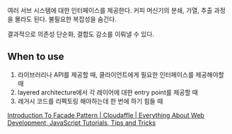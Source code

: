여러 서브 시스템에 대한 인터페이스를 제공한다. 커피 머신기의 분쇄, 가열, 추출 과정을 몰라도 된다. 불필요한 복잡성을 숨긴다.

결과적으로 의존성 단순화, 결합도 감소를 이뤄낼 수 있다.

## When to use

1. 라이브러리나 API를 제공할 때, 클라이언트에게 필요한 인터페이스를 제공해야할 때
2. layered architecture에서 각 레이어에 대한 entry point를 제공할 때
3. 레거시 코드를 리펙토링 해야하는데 한 번에 하기 힘들 때

[Introduction To Facade Pattern | Cloudaffle | Everything About Web Development, JavaScript Tutorials, Tips and Tricks](https://cloudaffle.com/series/structural-design-patterns/facade-pattern-classic-implementation/)

